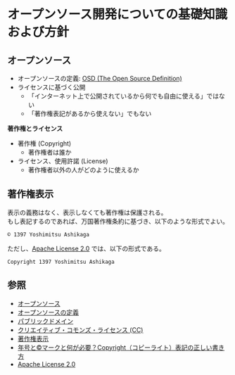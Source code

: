# オープンソース開発についての基礎知識および方針

## オープンソース
- オープンソースの定義: [OSD (The Open Source Definition)](https://ja.wikipedia.org/wiki/%E3%82%AA%E3%83%BC%E3%83%97%E3%83%B3%E3%82%BD%E3%83%BC%E3%82%B9%E3%81%AE%E5%AE%9A%E7%BE%A9)
- ライセンスに基づく公開
  - 「インターネット上で公開されているから何でも自由に使える」ではない
  - 「著作権表記があるから使えない」でもない

**著作権とライセンス**
- 著作権 (Copyright)
  - 著作権者は誰か
- ライセンス、使用許諾 (License)
  - 著作権者以外の人がどのように使えるか

## 著作権表示
表示の義務はなく、表示しなくても著作権は保護される。  
もし表記するのであれば、万国著作権条約に基づき、以下のような形式でよい。
```
© 1397 Yoshimitsu Ashikaga
```

ただし、[Apache License 2.0](https://ja.osdn.net/projects/opensource/wiki/licenses%2FApache_License_2.0) では、以下の形式である。
```
Copyright 1397 Yoshimitsu Ashikaga
```

## 参照
- [オープンソース](https://ja.wikipedia.org/wiki/%E3%82%AA%E3%83%BC%E3%83%97%E3%83%B3%E3%82%BD%E3%83%BC%E3%82%B9)
- [オープンソースの定義](https://ja.wikipedia.org/wiki/%E3%82%AA%E3%83%BC%E3%83%97%E3%83%B3%E3%82%BD%E3%83%BC%E3%82%B9%E3%81%AE%E5%AE%9A%E7%BE%A9)
- [パブリックドメイン](https://ja.wikipedia.org/wiki/%E3%83%91%E3%83%96%E3%83%AA%E3%83%83%E3%82%AF%E3%83%89%E3%83%A1%E3%82%A4%E3%83%B3)
- [クリエイティブ・コモンズ・ライセンス (CC)](https://creativecommons.jp/licenses/)
- [著作権表示](https://ja.wikipedia.org/wiki/%E8%91%97%E4%BD%9C%E6%A8%A9%E8%A1%A8%E7%A4%BA)
- [年号と©マークと何が必要？Copyright（コピーライト）表記の正しい書き方](https://liginc.co.jp/designer/archives/11313)
- [Apache License 2.0](https://ja.osdn.net/projects/opensource/wiki/licenses%2FApache_License_2.0)
